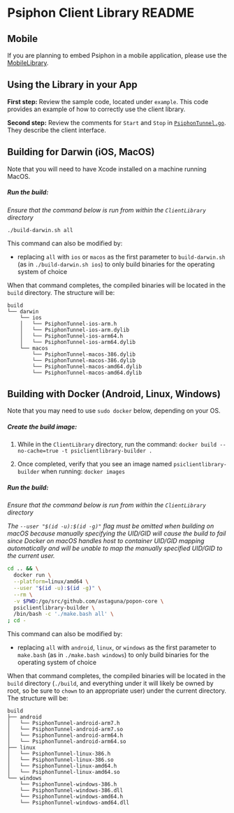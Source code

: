 # Psiphon Client Library README

## Mobile

If you are planning to embed Psiphon in a mobile application, please use the [MobileLibrary](../MobileLibrary).

## Using the Library in your App

**First step:** Review the sample code, located under `example`.
This code provides an example of how to correctly use the client library.

**Second step:** Review the comments for `Start` and `Stop` in [`PsiphonTunnel.go`](PsiphonTunnel.go). They describe the client interface.

## Building for Darwin (iOS, MacOS)

Note that you will need to have Xcode installed on a machine running MacOS.

##### Run the build:

*Ensure that the command below is run from within the `ClientLibrary` directory*

```
./build-darwin.sh all
```

This command can also be modified by:
 - replacing `all` with `ios` or `macos` as the first parameter to `build-darwin.sh` (as in `./build-darwin.sh ios`) to only build binaries for the operating system of choice

When that command completes, the compiled binaries will be located in the `build` directory. The structure will be:

```
build
└── darwin
    └── ios
    │   └── PsiphonTunnel-ios-arm.h
    │   └── PsiphonTunnel-ios-arm.dylib
    │   └── PsiphonTunnel-ios-arm64.h
    │   └── PsiphonTunnel-ios-arm64.dylib
    └── macos
        └── PsiphonTunnel-macos-386.dylib
        └── PsiphonTunnel-macos-386.dylib
        └── PsiphonTunnel-macos-amd64.dylib
        └── PsiphonTunnel-macos-amd64.dylib
```

## Building with Docker (Android, Linux, Windows)

Note that you may need to use `sudo docker` below, depending on your OS.

##### Create the build image:

1. While in the `ClientLibrary` directory, run the command: `docker build --no-cache=true -t psiclientlibrary-builder .`

2. Once completed, verify that you see an image named `psiclientlibrary-builder` when running: `docker images`

##### Run the build:

*Ensure that the command below is run from within the `ClientLibrary` directory*

*The `--user "$(id -u):$(id -g)"` flag must be omitted when building on macOS because manually specifying the UID/GID will cause the build to fail since Docker on macOS handles host to container UID/GID mapping automatically and will be unable to map the manually specified UID/GID to the current user.*

```bash
cd .. && \
  docker run \
  --platform=linux/amd64 \
  --user "$(id -u):$(id -g)" \
  --rm \
  -v $PWD:/go/src/github.com/astaguna/popon-core \
  psiclientlibrary-builder \
  /bin/bash -c './make.bash all' \
; cd -
```

This command can also be modified by:
 - replacing `all` with `android`, `linux`, or `windows` as the first parameter to `make.bash` (as in `./make.bash windows`) to only build binaries for the operating system of choice

When that command completes, the compiled binaries will be located in the `build` directory (`./build`, and everything under it will likely be owned by root, so be sure to `chown` to an appropriate user) under the current directory. The structure will be:

```
build
├── android
│   └── PsiphonTunnel-android-arm7.h
│   └── PsiphonTunnel-android-arm7.so
│   └── PsiphonTunnel-android-arm64.h
│   └── PsiphonTunnel-android-arm64.so
├── linux
│   └── PsiphonTunnel-linux-386.h
│   └── PsiphonTunnel-linux-386.so
│   └── PsiphonTunnel-linux-amd64.h
│   └── PsiphonTunnel-linux-amd64.so
└── windows
    └── PsiphonTunnel-windows-386.h
    └── PsiphonTunnel-windows-386.dll
    └── PsiphonTunnel-windows-amd64.h
    └── PsiphonTunnel-windows-amd64.dll
```
